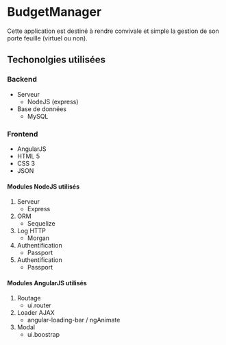 # BudgetManager
Cette application est destiné à rendre convivale et simple la gestion de son porte feuille (virtuel ou non).
## Techonolgies utilisées
### Backend
- Serveur
	- NodeJS (express)
- Base de données
	- MySQL

### Frontend
- AngularJS
- HTML 5
- CSS 3
- JSON

#### Modules NodeJS utilisés
1. Serveur
	- Express
2. ORM
	- Sequelize
3. Log HTTP
	- Morgan
4. Authentification
	- Passport
5. Authentification
	- Passport

#### Modules AngularJS utilisés
1. Routage
	- ui.router
2. Loader AJAX
	- angular-loading-bar / ngAnimate
3. Modal
	- ui.boostrap
